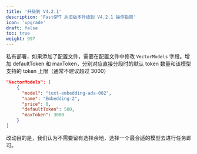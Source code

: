 ```yaml
---
title: '升级到 V4.2.1'
description: 'FastGPT 从旧版本升级到 V4.2.1 操作指南'
icon: 'upgrade'
draft: false
toc: true
weight: 997
---
```


私有部署，如果添加了配置文件，需要在配置文件中修改 `VectorModels` 字段。增加 defaultToken 和 maxToken，分别对应直接分段时的默认 token 数量和该模型支持的 token 上限（通常不建议超过 3000）

```json
"VectorModels": [
    {
      "model": "text-embedding-ada-002",
      "name": "Embedding-2",
      "price": 0,
      "defaultToken": 500,
      "maxToken": 3000
    }
]
```

改动目的是，我们认为不需要留有选择余地，选择一个最合适的模型去进行任务即可。
